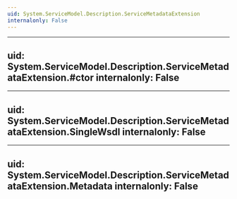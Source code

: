 ```yaml
---
uid: System.ServiceModel.Description.ServiceMetadataExtension
internalonly: False
---
```


---
uid: System.ServiceModel.Description.ServiceMetadataExtension.#ctor
internalonly: False
---

---
uid: System.ServiceModel.Description.ServiceMetadataExtension.SingleWsdl
internalonly: False
---

---
uid: System.ServiceModel.Description.ServiceMetadataExtension.Metadata
internalonly: False
---
